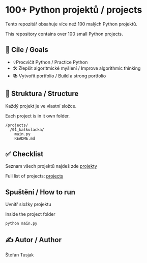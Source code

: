 # 100+ Python projektů / projects
Tento repozitář obsahuje více než 100 malých Python projektů.

This repository contains over 100 small Python projects.

## 🏁 Cíle / Goals

- 💡Procvičit Python / Practice Python
- 🛠️ Zlepšit algoritmické myšlení / Improve algorithmic thinking
- 📚 Vytvořit portfolio / Build a strong portfolio 

## 📁 Struktura / Structure
Každý projekt je ve vlastní složce. 

Each project is in it  own folder. 


```
/projects/
  /01_kalkulacka/
    main.py
    README.md
```

## ✅ Checklist 
Seznam všech projektů najdeš zde [projekty](projects.md)

Full list of projects: [projects](projects.md)

## Spuštění / How to run 
Uvnitř složky projektu

Inside the project folder 

```bash
python main.py
```

## ✍️ Autor / Author
Štefan Tusjak